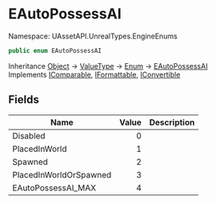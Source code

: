 # EAutoPossessAI

Namespace: UAssetAPI.UnrealTypes.EngineEnums

```csharp
public enum EAutoPossessAI
```

Inheritance [Object](https://docs.microsoft.com/en-us/dotnet/api/system.object) → [ValueType](https://docs.microsoft.com/en-us/dotnet/api/system.valuetype) → [Enum](https://docs.microsoft.com/en-us/dotnet/api/system.enum) → [EAutoPossessAI](./uassetapi.unrealtypes.engineenums.eautopossessai.md)<br>
Implements [IComparable](https://docs.microsoft.com/en-us/dotnet/api/system.icomparable), [IFormattable](https://docs.microsoft.com/en-us/dotnet/api/system.iformattable), [IConvertible](https://docs.microsoft.com/en-us/dotnet/api/system.iconvertible)

## Fields

| Name | Value | Description |
| --- | --: | --- |
| Disabled | 0 |  |
| PlacedInWorld | 1 |  |
| Spawned | 2 |  |
| PlacedInWorldOrSpawned | 3 |  |
| EAutoPossessAI_MAX | 4 |  |
